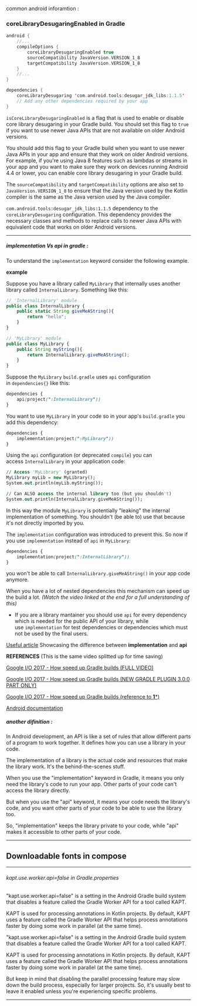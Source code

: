 common android inforamtion :

### coreLibraryDesugaringEnabled in Gradle

```kts
android {
    //...
    compileOptions {
        coreLibraryDesugaringEnabled true
        sourceCompatibility JavaVersion.VERSION_1_8
        targetCompatibility JavaVersion.VERSION_1_8
    }
    //...
}

dependencies {
    coreLibraryDesugaring 'com.android.tools:desugar_jdk_libs:1.1.5'
    // Add any other dependencies required by your app
}
```

`isCoreLibraryDesugaringEnabled` is a flag that is used to enable or disable core library desugaring in your Gradle build. You should set this flag to `true` if you want to use newer Java APIs that are not available on older Android versions.

You should add this flag to your Gradle build when you want to use newer Java APIs in your app and ensure that they work on older Android versions. For example, if you're using Java 8 features such as lambdas or streams in your app and you want to make sure they work on devices running Android 4.4 or lower, you can enable core library desugaring in your Gradle build.

The `sourceCompatibility` and `targetCompatibility` options are also set to `JavaVersion.VERSION_1_8` to ensure that the Java version used by the Kotlin compiler is the same as the Java version used by the Java compiler.

`com.android.tools:desugar_jdk_libs:1.1.5` dependency to the `coreLibraryDesugaring` configuration. This dependency provides the necessary classes and methods to replace calls to newer Java APIs with equivalent code that works on older Android versions.

-----

##### implementation Vs api in gradle :

To understand the `implementation` keyword consider the following example.

**example**

Suppose you have a library called `MyLibrary` that internally uses another library called `InternalLibrary`. Something like this:

```typescript
// 'InternalLibrary' module
public class InternalLibrary {
    public static String giveMeAString(){
        return "hello";
    }
}
```

```typescript
// 'MyLibrary' module
public class MyLibrary {
    public String myString(){
        return InternalLibrary.giveMeAString();
    }
}
```

Suppose the `MyLibrary` `build.gradle` uses `api` configuration in `dependencies{}` like this:

```scss
dependencies {
    api(project(":InternalLibrary"))
}
```

You want to use `MyLibrary` in your code so in your app's `build.gradle` you add this dependency:

```scss
dependencies {
    implementation(project(":MyLibrary"))
}
```

Using the `api` configuration (or deprecated `compile`) you can access `InternalLibrary` in your application code:

```vhdl
// Access 'MyLibrary' (granted)
MyLibrary myLib = new MyLibrary();
System.out.println(myLib.myString());

// Can ALSO access the internal library too (but you shouldn't)
System.out.println(InternalLibrary.giveMeAString());
```

In this way the module `MyLibrary` is potentially "leaking" the internal implementation of something. You shouldn't (be able to) use that because it's not directly imported by you.

The `implementation` configuration was introduced to prevent this. So now if you use `implementation` instead of `api` in `MyLibrary`:

```scss
dependencies {
    implementation(project(":InternalLibrary"))
}
```

you won't be able to call `InternalLibrary.giveMeAString()` in your app code anymore.

When you have a lot of nested dependencies this mechanism can speed up the build a lot. *(Watch the video linked at the end for a full understanding of this)*

- If you are a library mantainer you should use `api` for every dependency which is needed for the public API of your library, while use `implementation` for test dependencies or dependencies which must not be used by the final users.

[Useful article](https://medium.com/mindorks/implementation-vs-api-in-gradle-3-0-494c817a6fa) Showcasing the difference between **implementation** and **api**

**REFERENCES** (This is the same video splitted up for time saving)

[Google I/O 2017 - How speed up Gradle builds (FULL VIDEO)](https://www.youtube.com/watch?v=7ll-rkLCtyk)

[Google I/O 2017 - How speed up Gradle builds (NEW GRADLE PLUGIN 3.0.0 PART ONLY)](https://youtu.be/7ll-rkLCtyk?t=22m21s)

[Google I/O 2017 - How speed up Gradle builds (reference to **1***)](https://youtu.be/7ll-rkLCtyk?t=30m37s)

[Android documentation](https://developer.android.com/studio/preview/features/new-android-plugin-migration.html#new_configurations)

##### another difinition :

In Android development, an API is like a set of rules that allow different parts of a program to work together. It defines how you can use a library in your code.

The implementation of a library is the actual code and resources that make the library work. It's the behind-the-scenes stuff.

When you use the "implementation" keyword in Gradle, it means you only need the library's code to run your app. Other parts of your code can't access the library directly.

But when you use the "api" keyword, it means your code needs the library's code, and you want other parts of your code to be able to use the library too.

So, "implementation" keeps the library private to your code, while "api" makes it accessible to other parts of your code.

----

## Downloadable fonts in compose

----

###### kapt.use.worker.api=false  in Gradle.properties

"kapt.use.worker.api=false" is a setting in the Android Gradle build system that disables a feature called the Gradle Worker API for a tool called KAPT.

KAPT is used for processing annotations in Kotlin projects. By default, KAPT uses a feature called the Gradle Worker API that helps process annotations faster by doing some work in parallel (at the same time).

"kapt.use.worker.api=false" is a setting in the Android Gradle build system that disables a feature called the Gradle Worker API for a tool called KAPT.

KAPT is used for processing annotations in Kotlin projects. By default, KAPT uses a feature called the Gradle Worker API that helps process annotations faster by doing some work in parallel (at the same time).

But keep in mind that disabling the parallel processing feature may slow down the build process, especially for larger projects. So, it's usually best to leave it enabled unless you're experiencing specific problems.

-----
